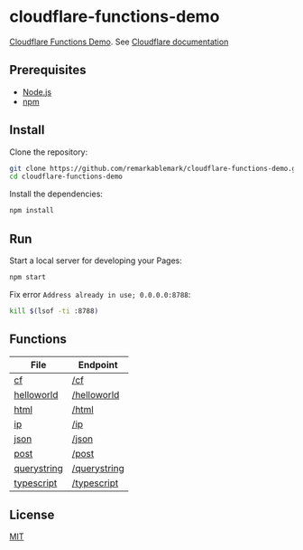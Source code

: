 # cloudflare-functions-demo

[Cloudflare Functions Demo](https://cloudflare-functions-demo-dqb.pages.dev). See [Cloudflare documentation](https://developers.cloudflare.com/pages/platform/functions/)

## Prerequisites

- [Node.js](https://nodejs.org/)
- [npm](https://www.npmjs.com/)

## Install

Clone the repository:

```sh
git clone https://github.com/remarkablemark/cloudflare-functions-demo.git
cd cloudflare-functions-demo
```

Install the dependencies:

```sh
npm install
```

## Run

Start a local server for developing your Pages:

```sh
npm start
```

Fix error `Address already in use; 0.0.0.0:8788`:

```sh
kill $(lsof -ti :8788)
```

## Functions

<!-- prettier-ignore-start -->
| File | Endpoint |
| --- | --- |
| [cf](https://github.com/remarkablemark/cloudflare-functions-demo/blob/master/functions/cf.ts) | [/cf](https://cloudflare-functions-demo-dqb.pages.dev/cf) |
| [helloworld](https://github.com/remarkablemark/cloudflare-functions-demo/blob/master/functions/helloworld.js) | [/helloworld](https://cloudflare-functions-demo-dqb.pages.dev/helloworld) |
| [html](https://github.com/remarkablemark/cloudflare-functions-demo/blob/master/functions/html.ts) | [/html](https://cloudflare-functions-demo-dqb.pages.dev/html) |
| [ip](https://github.com/remarkablemark/cloudflare-functions-demo/blob/master/functions/ip.ts) | [/ip](https://cloudflare-functions-demo-dqb.pages.dev/ip) |
| [json](https://github.com/remarkablemark/cloudflare-functions-demo/blob/master/functions/json.ts) | [/json](https://cloudflare-functions-demo-dqb.pages.dev/json) |
| [post](https://github.com/remarkablemark/cloudflare-functions-demo/blob/master/functions/post.ts) | [/post](https://cloudflare-functions-demo-dqb.pages.dev/post) |
| [querystring](https://github.com/remarkablemark/cloudflare-functions-demo/blob/master/functions/querystring.ts) | [/querystring](https://cloudflare-functions-demo-dqb.pages.dev/querystring?key=value) |
| [typescript](https://github.com/remarkablemark/cloudflare-functions-demo/blob/master/functions/typescript.ts) | [/typescript](https://cloudflare-functions-demo-dqb.pages.dev/typescript) |
<!-- prettier-ignore-end -->

## License

[MIT](https://github.com/remarkablemark/cloudflare-functions-demo/blob/master/LICENSE)
